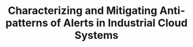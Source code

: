 ---
title: "Characterizing and Mitigating Anti-patterns of Alerts in Industrial Cloud Systems"
collection: publications
permalink: /publication/dsn22
venue_abbr: DSN '22
venue: 52nd Annual IEEE/IFIP International Conference on Dependable Systems and Networks
paperurl: 'http://bernardshen.github.io/files/dsn22yang.pdf'
authors: Tianyi Yang, <u>Jiacheng Shen</u>, Yuxin Su, Xiaoxue Ren, Yongqiang Yang, and Michael R. Lyu.
---